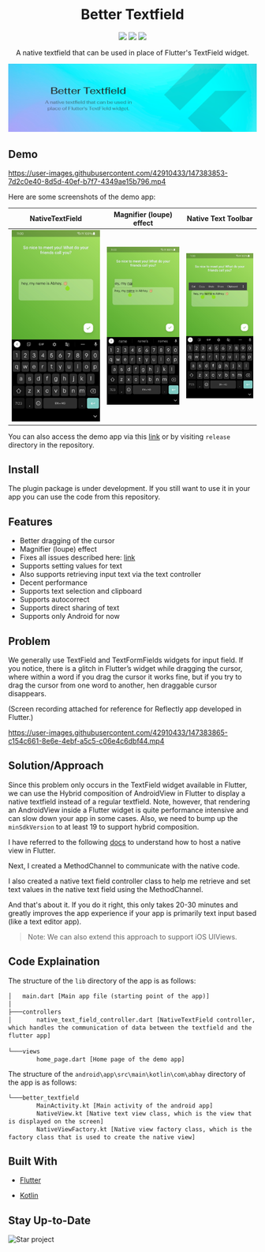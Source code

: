 <h1 align="center">
Better Textfield
</h1>
<p align="center">
<a href="https://flutter.dev/"><img src="https://img.shields.io/badge/Flutter-v2.8.0-blue?logo=flutter"></a>
<a href="https://github.com/LiquidatorCoder/better_textfield"><img src="https://img.shields.io/github/v/release/LiquidatorCoder/better_textfield.svg?style=flat&logo=github&colorB=green&label=release"></a>
<a href="https://github.com/LiquidatorCoder/better_textfield"><img src="https://img.shields.io/github/stars/LiquidatorCoder/better_textfield.svg?style=flat&logo=github&colorB=deeppink&label=stars"></a>
</p>
<p align="center">A native textfield that can be used in place of Flutter's TextField widget.</p>

![Better Textfield -A native textfield that can be used in place of Flutter's TextField widget.](doc/header.png)

## Demo

https://user-images.githubusercontent.com/42910433/147383853-7d2c0e40-8d5d-40ef-b7f7-4349ae15b796.mp4

Here are some screenshots of the demo app:

| NativeTextField 	| Magnifier (loupe) effect	| Native Text Toolbar 	|
|--------------	|--------------	|--------------	|
|  ![NativeTextField](doc/1.jpg) | ![Magnifier (loupe) effect](doc/2.jpg) 	| ![Native Text Toolbar](doc/3.jpg)  	|

You can also access the demo app via this [link](https://github.com/LiquidatorCoder/better_textfield/releases) or by visiting `release` directory in the repository.

## Install
The plugin package is under development.
If you still want to use it in your app you can use the code from this repository.

## Features

- Better dragging of the cursor
- Magnifier (loupe) effect
- Fixes all issues described here: [link](https://pastebin.com/iqnjMa1m)
- Supports setting values for text
- Also supports retrieving input text via the text controller
- Decent performance
- Supports text selection and clipboard
- Supports autocorrect
- Supports direct sharing of text
- Supports only Android for now

## Problem
We generally use TextField and TextFormFields widgets for input field. If you notice, there is a glitch in Flutter’s widget while dragging the cursor, where within a word if you drag the cursor it works fine, but if you try to drag the cursor from one word to another, hen draggable cursor disappears.

(Screen recording attached for reference for Reflectly app developed in Flutter.)

https://user-images.githubusercontent.com/42910433/147383865-c154c661-8e6e-4ebf-a5c5-c06e4c6dbf44.mp4


## Solution/Approach
Since this problem only occurs in the TextField widget available in Flutter, we can use the Hybrid composition of AndroidView in Flutter to display a native textfield instead of a regular textfield.
Note, however, that rendering an AndroidView inside a Flutter widget is quite performance intensive and can slow down your app in some cases.
Also, we need to bump up the `minSdkVersion` to at least 19 to support hybrid composition.

I have referred to the following [docs](https://docs.flutter.dev/development/platform-integration/platform-views) to understand how to host a native view in Flutter.

Next, I created a MethodChannel to communicate with the native code.

I also created a native text field controller class to help me retrieve and set text values in the native text field using the MethodChannel.

And that's about it. If you do it right, this only takes 20-30 minutes and greatly improves the app experience if your app is primarily text input based (like a text editor app).

>Note: We can also extend this approach to support iOS UIViews.


## Code Explaination

The structure of the `lib` directory of the app is as follows:

```
│   main.dart [Main app file (starting point of the app)]
│   
├───controllers
│       native_text_field_controller.dart [NativeTextField controller, which handles the communication of data between the textfield and the flutter app]
      
└───views
        home_page.dart [Home page of the demo app]

```

The structure of the `android\app\src\main\kotlin\com\abhay` directory of the app is as follows:

```
└───better_textfield
        MainActivity.kt [Main activity of the android app]
        NativeView.kt [Native text view class, which is the view that is displayed on the screen]
        NativeViewFactory.kt [Native view factory class, which is the factory class that is used to create the native view]

```
## Built With

* [Flutter](https://flutter.dev/)

* [Kotlin](https://kotlinlang.org/)

## Stay Up-to-Date

<img src="https://github.com/AppFlowy-IO/appflowy/blob/main/doc/imgs/howtostar.gif" alt="Star project" width="700px" />

